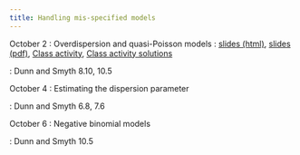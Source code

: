 ```yaml
---
title: Handling mis-specified models
---
```


October 2
: Overdispersion and quasi-Poisson models
  : [slides (html)](https://sta712-f23.github.io/slides/lecture_15.html), [slides (pdf)](https://sta712-f23.github.io/slides/lecture_15.pdf), [Class activity](https://sta712-f23.github.io/class_activities/ca_lecture_15.html), [Class activity solutions](https://sta712-f23.github.io/class_activities/ca_lecture_15_solutions.html)
  
: Dunn and Smyth 8.10, 10.5
  
October 4
: Estimating the dispersion parameter
  
: Dunn and Smyth 6.8, 7.6
  
October 6
: Negative binomial models

: Dunn and Smyth 10.5